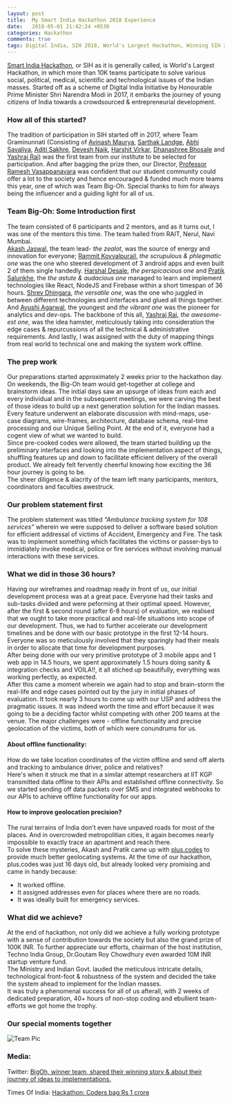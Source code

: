 ```yaml
---
layout: post
title:  My Smart India Hackathon 2018 Experience
date:   2018-05-01 21:42:24 +0530
categories: Hackathon
comments: true
tags: Digital India, SIH 2018, World's Largest Hackathon, Winning SIH 2018
---
```

[Smart India Hackathon](https://innovate.mygov.in/sih2018/), or SIH as it is generally called, is World's Largest Hackathon, in which more than 10K teams participate to solve various social, political, medical, scientific and technological issues of the Indian masses. Started off as a scheme of Digital India Initiative by Honourable Prime Minister Shri Narendra Modi in 2017, it embarks the journey of young citizens of India towards a crowdsourced & entrepreneurial development.

### How all of this started?
The tradition of participation in SIH started off in 2017, where Team Graminunnati (Consisting of [Avinash Maurya](https://www.linkedin.com/in/mauryaavinash/), [Sarthak Landge](https://www.linkedin.com/in/sarthaklangde/), [Abhi Savaliya](https://www.linkedin.com/in/abhisavaliya/), [Aditi Sakhre](https://www.linkedin.com/in/aditisakhare/), [Devesh Naik](https://www.linkedin.com/in/devesh-naik-2102/), [Harshit Virkar](https://www.linkedin.com/in/harshitvirkar/), [Dhanashree Bhosale](https://www.linkedin.com/in/dhanashri-bhosale-93680778/) and [Yashraj Rai](https://www.linkedin.com/in/yashraj-rai-19527a25/)) was the first team from our institute to be selected for participation. And after bagging the prize then, our Director, [Professor Ramesh Vasappanavara](https://www.linkedin.com/in/ramesh-vasappanavara-71a05939/) was confident that our student community could offer a lot to the society and hence encouraged & funded much more teams this year, one of which was Team Big-Oh. Special thanks to him for always being the influencer and a guiding light for all of us.

### Team Big-Oh: Some Introduction first
The team consisted of 6 participants and 2 mentors, and as it turns out, I was one of the mentors this time. The team hailed from RAIT, Nerul, Navi Mumbai.     
[Akash Jaswal](https://www.linkedin.com/in/aakash-jaswal-92866a126/), the team lead- *the zealot*, was the source of energy and innovation for everyone; [Rammit Kovvalpurail](https://www.linkedin.com/in/ramit-kovvalpurail-621298131/), *the scrupulous & phlegmatic one* was the one who steered development of 3 android apps and even built 2 of them single handedly. [Harshal Desale](https://www.linkedin.com/in/harshal-desale-460522135/), *the perspicacious one* and [Pratik Salunkhe](https://www.linkedin.com/in/pratik-salunkhe/), the *the astute & audacious one* managed to learn and implement technologies like React, NodeJS and Firebase within a short timespan of 36 hours. [Shrey Dhingara](https://www.linkedin.com/in/shrey-dhingra-12754419/), *the versatile one*, was the one who juggled in between different technologies and interfaces and glued all things together. And [Ayushi Agarwal](https://www.linkedin.com/in/ayushi-agrawal-a5b481152/), the youngest and *the vibrant one* was the pioneer for analytics and dev-ops. The backbone of this all, [Yashraj Rai](https://www.linkedin.com/in/yashraj-rai-19527a25/), *the awesome-est one*, was the idea hamster, meticulously taking into consideration the edge cases & repurcussions of all the technical & administrative requirements. And lastly, I was assigned with the duty of mapping things from real world to technical one and making the system work offline.          

### The prep work
Our preparations started approximately 2 weeks prior to the hackathon day. On weekends, the Big-Oh team would get-together at college and brainstorm ideas. The initial days saw an upsurge of ideas from each and every individual and in the subsequent meetings, we were carving the best of those ideas to build up a next generation solution for the Indian masses. Every feature underwent an elaborate discussion with mind-maps, use-case diagrams, wire-frames, architecture, database schema, real-time processing and our Unique Selling Point. At the end of it, everyone had a cogent view of what we wanted to build.    
Since pre-cooked codes were allowed, the team started building up the preliminary interfaces and looking into the implementation aspect of things, shuffling features up and down to facilitate efficient delivery of the overall product. We already felt fervently cheerful knowing how exciting the 36 hour journey is going to be.  
The sheer diligence & alacrity of the team left many participants, mentors, coordinators and faculties awestruck. 

### Our problem statement first
The problem statement was titled *"Ambulance tracking system for 108 services"* wherein we were supposed to deliver a software based solution for efficient addressal of victims of Accident, Emergency and Fire. The task was to implement something which facilitates the victims or passer-bys to immidiately invoke medical, police or fire services without involving manual interactions with these services. 

### What we did in those 36 hours?
Having our wireframes and roadmap ready in front of us, our initial development process was at a great pace. Everyone had their tasks and sub-tasks divided and were peforming at their optimal speed. However, after the first & second round (after 6-8 hours) of evaluation, we realised that we ought to take more practical and real-life situations into scope of our development. Thus, we had to further accelerate our development timelines and be done with our basic prototype in the first 12-14 hours. Everyone was so meticulously involved that they sparingly had their meals in order to allocate that time for development purposes.             
After being done with our very primitive prototype of 3 mobile apps and 1 web app in 14.5 hours, we spent approximately 1.5 hours doing sanity & integration checks and VOILA!!, it all stiched up beautifully, everything was working perfectly, as expected.      
After this came a moment wherein we again had to stop and brain-storm the real-life and edge cases pointed out by the jury in initial phases of evaluation. It took nearly 3 hours to come up with our USP and address the pragmatic issues. It was indeed worth the time and effort because it was going to be a deciding factor whilst competing with other 200 teams at the venue. The major challenges were - offline functionality and precise geolocation of the victims, both of which were conundrums for us.  
#### About offline functionality:
How do we take location coordinates of the victim offline and send off alerts and tracking to ambulance driver, police and relatives?   
Here's when it struck me that in a similar attempt  researchers at IIT KGP transmitted data offline to their APIs and established offline connectivity. So we started sending off data packets over SMS and integrated webhooks to our APIs to achieve offline functionality for our apps.

#### How to improve geolocation precision?
The rural terrains of India don't even have unpaved roads for most of the places. And in overcrowded metropolitian cities, it again becomes nearly impossible to exactly trace an apartment and reach there.    
To solve these mysteries, Akash and Pratik came up with [plus.codes](https://plus.codes/) to provide much better geolocating systems. At the time of our hackathon, plus.codes was just 16 days old, but already looked very promising and came in handy because:
* It worked offline.
* It assigned addresses even for places where there are no roads. 
* It was ideally built for emergency services.

### What did we achieve?
At the end of hackathon, not only did we achieve a fully working prototype with a sense of contribution towards the society but also the grand prize of 100K INR. To further appreciate our efforts, chairman of the host institution, Techno India Group, Dr.Goutam Roy Chowdhury even awarded 10M INR startup venture fund.       
The Ministry and Indian Govt. lauded the meticulous intricate details, technological front-foot & robustness of the system and decided the take the system ahead to implement for the Indian masses.        
It was truly a phenomenal success for all of us afterall, with 2 weeks of dedicated preparation, 40+ hours of non-stop coding and ebullient team-efforts we got home the trophy.

### Our special moments together
![Team Pic]({{site.baseurl}}/images/sih-2018/sih-2018.png)

### Media:
Twitter: [BigOh, winner team, shared their winning story & about their journey of ideas to implementations.](https://twitter.com/GeekonixEdge/status/980626539787075584?s=17)       

Times Of India: [Hackathon: Coders bag Rs 1 crore](https://m-timesofindia-com.cdn.ampproject.org/v/s/m.timesofindia.com/city/kolkata/hackathon-coders-bag-rs-1-crore/amp_articleshow/63673673.cms?usqp=mq331AQECAE4AQ%3D%3D&amp_js_v=0.1#referrer=https://www.google.com&amp_tf=From%20%251%24s)